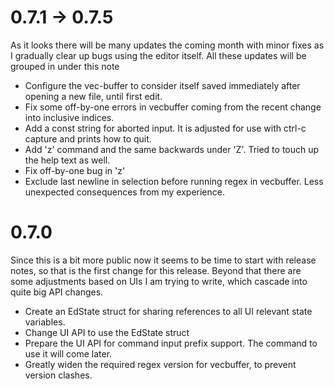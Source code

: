 # 0.7.1 -> 0.7.5
As it looks there will be many updates the coming month with minor fixes as I gradually clear up bugs
using the editor itself. All these updates will be grouped in under this note

* Configure the vec-buffer to consider itself saved immediately after opening a new file, until first edit.
* Fix some off-by-one errors in vecbuffer coming from the recent change into inclusive indices.
* Add a const string for aborted input. It is adjusted for use with ctrl-c capture and prints how to quit.
* Add 'z' command and the same backwards under 'Z'. Tried to touch up the help text as well.
* Fix off-by-one bug in 'z'
* Exclude last newline in selection before running regex in vecbuffer. Less unexpected consequences from my experience.

# 0.7.0
Since this is a bit more public now it seems to be time to start with release notes, so that is the
first change for this release. Beyond that there are some adjustments based on UIs I am trying to write,
which cascade into quite big API changes.

* Create an EdState struct for sharing references to all UI relevant state variables.
* Change UI API to use the EdState struct
* Prepare the UI API for command input prefix support. The command to use it will come later.
* Greatly widen the required regex version for vecbuffer, to prevent version clashes.

